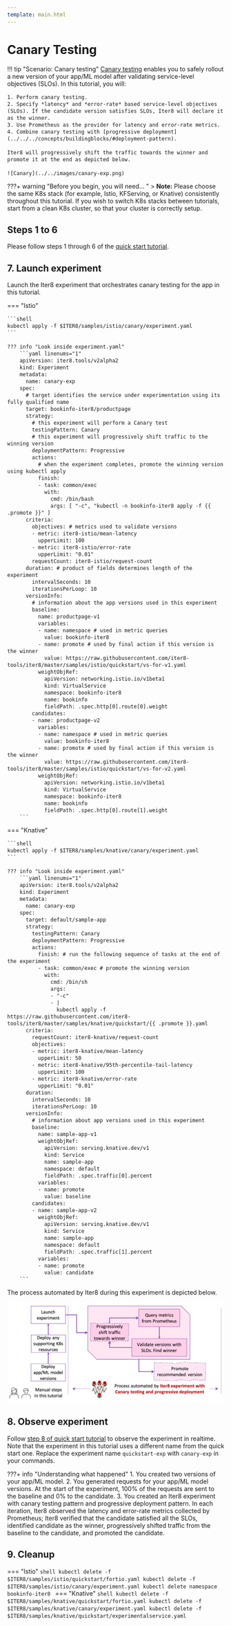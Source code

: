 ```yaml
---
template: main.html
---
```


# Canary Testing

!!! tip "Scenario: Canary testing"
    [Canary testing](../../../concepts/buildingblocks/#testing-pattern) enables you to safely rollout a new version of your app/ML model after validating service-level objectives (SLOs). In this tutorial, you will:

    1. Perform canary testing.
    2. Specify *latency* and *error-rate* based service-level objectives (SLOs). If the candidate version satisfies SLOs, Iter8 will declare it as the winner.
    3. Use Prometheus as the provider for latency and error-rate metrics.
    4. Combine canary testing with [progressive deployment](../../../concepts/buildingblocks/#deployment-pattern).
    
    Iter8 will progressively shift the traffic towards the winner and promote it at the end as depicted below.

    ![Canary](../../images/canary-exp.png)

???+ warning "Before you begin, you will need... "
    > **Note:** Please choose the same K8s stack (for example, Istio, KFServing, or Knative) consistently throughout this tutorial. If you wish to switch K8s stacks between tutorials, start from a clean K8s cluster, so that your cluster is correctly setup.

## Steps 1 to 6
    
Please follow steps 1 through 6 of the [quick start tutorial](../../../getting-started/quick-start/#1-create-kubernetes-cluster).


## 7. Launch experiment
Launch the Iter8 experiment that orchestrates canary testing for the app in this tutorial.

=== "Istio"

    ```shell
    kubectl apply -f $ITER8/samples/istio/canary/experiment.yaml
    ```

    ??? info "Look inside experiment.yaml"
        ```yaml linenums="1"
        apiVersion: iter8.tools/v2alpha2
        kind: Experiment
        metadata:
          name: canary-exp
        spec:
          # target identifies the service under experimentation using its fully qualified name
          target: bookinfo-iter8/productpage
          strategy:
            # this experiment will perform a Canary test
            testingPattern: Canary
            # this experiment will progressively shift traffic to the winning version
            deploymentPattern: Progressive
            actions:
              # when the experiment completes, promote the winning version using kubectl apply
              finish:
              - task: common/exec
                with:
                  cmd: /bin/bash
                  args: [ "-c", "kubectl -n bookinfo-iter8 apply -f {{ .promote }}" ]
          criteria:
            objectives: # metrics used to validate versions
            - metric: iter8-istio/mean-latency
              upperLimit: 100
            - metric: iter8-istio/error-rate
              upperLimit: "0.01"
            requestCount: iter8-istio/request-count
          duration: # product of fields determines length of the experiment
            intervalSeconds: 10
            iterationsPerLoop: 10
          versionInfo:
            # information about the app versions used in this experiment
            baseline:
              name: productpage-v1
              variables:
              - name: namespace # used in metric queries
                value: bookinfo-iter8
              - name: promote # used by final action if this version is the winner
                value: https://raw.githubusercontent.com/iter8-tools/iter8/master/samples/istio/quickstart/vs-for-v1.yaml
              weightObjRef:
                apiVersion: networking.istio.io/v1beta1
                kind: VirtualService
                namespace: bookinfo-iter8
                name: bookinfo
                fieldPath: .spec.http[0].route[0].weight
            candidates:
            - name: productpage-v2
              variables:
              - name: namespace # used in metric queries
                value: bookinfo-iter8
              - name: promote # used by final action if this version is the winner
                value: https://raw.githubusercontent.com/iter8-tools/iter8/master/samples/istio/quickstart/vs-for-v2.yaml
              weightObjRef:
                apiVersion: networking.istio.io/v1beta1
                kind: VirtualService
                namespace: bookinfo-iter8
                name: bookinfo
                fieldPath: .spec.http[0].route[1].weight
        ```
=== "Knative"

    ```shell
    kubectl apply -f $ITER8/samples/knative/canary/experiment.yaml
    ```

    ??? info "Look inside experiment.yaml"
        ```yaml linenums="1"
        apiVersion: iter8.tools/v2alpha2
        kind: Experiment
        metadata:
          name: canary-exp
        spec:
          target: default/sample-app
          strategy:
            testingPattern: Canary
            deploymentPattern: Progressive
            actions:
              finish: # run the following sequence of tasks at the end of the experiment
              - task: common/exec # promote the winning version      
                with:
                  cmd: /bin/sh
                  args:
                  - "-c"
                  - |
                    kubectl apply -f https://raw.githubusercontent.com/iter8-tools/iter8/master/samples/knative/quickstart/{{ .promote }}.yaml
          criteria:
            requestCount: iter8-knative/request-count
            objectives: 
            - metric: iter8-knative/mean-latency
              upperLimit: 50
            - metric: iter8-knative/95th-percentile-tail-latency
              upperLimit: 100
            - metric: iter8-knative/error-rate
              upperLimit: "0.01"
          duration:
            intervalSeconds: 10
            iterationsPerLoop: 10
          versionInfo:
            # information about app versions used in this experiment
            baseline:
              name: sample-app-v1
              weightObjRef:
                apiVersion: serving.knative.dev/v1
                kind: Service
                name: sample-app
                namespace: default
                fieldPath: .spec.traffic[0].percent
              variables:
              - name: promote
                value: baseline
            candidates:
            - name: sample-app-v2
              weightObjRef:
                apiVersion: serving.knative.dev/v1
                kind: Service
                name: sample-app
                namespace: default
                fieldPath: .spec.traffic[1].percent
              variables:
              - name: promote
                value: candidate
        ```

The process automated by Iter8 during this experiment is depicted below.

![Iter8 automation](../../images/canary-iter8-process.png)

## 8. Observe experiment
Follow [step 8 of quick start tutorial](../../../getting-started/quick-start/#8-observe-experiment) to observe the experiment in realtime. Note that the experiment in this tutorial uses a different name from the quick start one. Replace the experiment name `quickstart-exp` with `canary-exp` in your commands.

???+ info "Understanding what happened"
    1. You created two versions of your app/ML model.
    2. You generated requests for your app/ML model versions. At the start of the experiment, 100% of the requests are sent to the baseline and 0% to the candidate.
    3. You created an Iter8 experiment with canary testing pattern and progressive deployment pattern. In each iteration, Iter8 observed the latency and error-rate metrics collected by Prometheus; Iter8 verified that the candidate satisfied all the SLOs, identified candidate as the winner, progressively shifted traffic from the baseline to the candidate, and promoted the candidate.

## 9. Cleanup
=== "Istio"
    ```shell
    kubectl delete -f $ITER8/samples/istio/quickstart/fortio.yaml
    kubectl delete -f $ITER8/samples/istio/canary/experiment.yaml
    kubectl delete namespace bookinfo-iter8
    ```
=== "Knative"
    ```shell
    kubectl delete -f $ITER8/samples/knative/quickstart/fortio.yaml
    kubectl delete -f $ITER8/samples/knative/canary/experiment.yaml
    kubectl delete -f $ITER8/samples/knative/quickstart/experimentalservice.yaml
    ```
